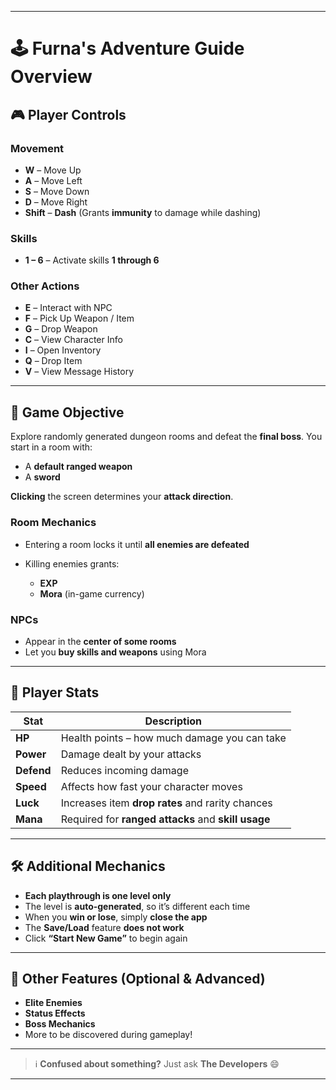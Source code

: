 
---

# 🕹️ Furna's Adventure Guide Overview

## 🎮 Player Controls

### **Movement**

* **W** – Move Up
* **A** – Move Left
* **S** – Move Down
* **D** – Move Right
* **Shift** – **Dash** (Grants **immunity** to damage while dashing)

### **Skills**

* **1 – 6** – Activate skills **1 through 6**

### **Other Actions**

* **E** – Interact with NPC
* **F** – Pick Up Weapon / Item
* **G** – Drop Weapon
* **C** – View Character Info
* **I** – Open Inventory
* **Q** – Drop Item
* **V** – View Message History

---

## 🎯 Game Objective

Explore randomly generated dungeon rooms and defeat the **final boss**.
You start in a room with:

* A **default ranged weapon**
* A **sword**

**Clicking** the screen determines your **attack direction**.

### Room Mechanics

* Entering a room locks it until **all enemies are defeated**
* Killing enemies grants:

  * **EXP**
  * **Mora** (in-game currency)

### NPCs

* Appear in the **center of some rooms**
* Let you **buy skills and weapons** using Mora

---

## 🧠 Player Stats

| Stat       | Description                                         |
| ---------- | --------------------------------------------------- |
| **HP**     | Health points – how much damage you can take        |
| **Power**  | Damage dealt by your attacks                        |
| **Defend** | Reduces incoming damage                             |
| **Speed**  | Affects how fast your character moves               |
| **Luck**   | Increases item **drop rates** and rarity chances    |
| **Mana**   | Required for **ranged attacks** and **skill usage** |

---

## 🛠️ Additional Mechanics

* **Each playthrough is one level only**
* The level is **auto-generated**, so it’s different each time
* When you **win or lose**, simply **close the app**
* The **Save/Load** feature **does not work**
* Click **“Start New Game”** to begin again

---

## 🧟 Other Features (Optional & Advanced)

* **Elite Enemies**
* **Status Effects**
* **Boss Mechanics**
* More to be discovered during gameplay!

---

> ℹ️ **Confused about something?**
> Just ask **The Developers** 😄

---
